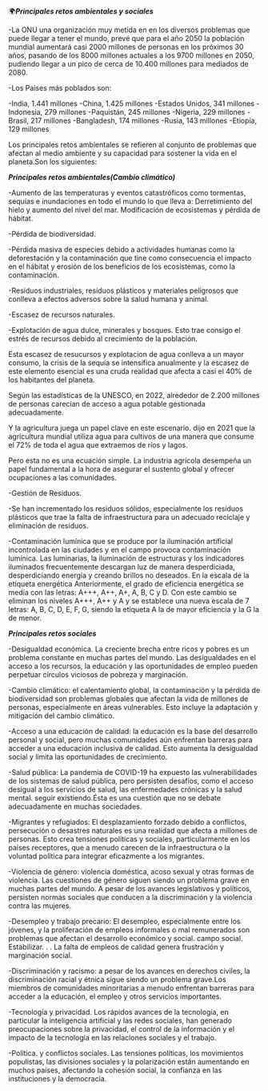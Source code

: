  🌍_**Principales retos ambientales y sociales**_

-La ONU una organización muy metida en en los diversos problemas que puede llegar a tener el mundo, prevé que para el año 2050 la población mundial aumentará casi 2000 millones de personas en los próximos 30 años, pasando de los 8000 millones actuales a los 9700 millones en 2050, pudiendo llegar a un pico de cerca de 10.400 millones para mediados de 2080.

-Los Paises más poblados son: 

-India, 1.441 millones
-China, 1.425 millones
-Estados Unidos, 341 millones
-Indonesia, 279 millones
-Paquistán, 245 millones
-Nigeria, 229 millones
-Brasil, 217 millones
-Bangladesh, 174 millones
-Rusia, 143 millones
-Etiopía, 129 millones

Los principales retos ambientales se refieren al conjunto de problemas que afectan al medio ambiente y su capacidad para sostener la vida en el planeta.Son los siguientes:

_**Principales retos ambientales(Cambio climático)**_

-Aumento de las temperaturas y eventos catastróficos como tormentas, sequías e inundaciones en todo el mundo lo que lleva a:
Derretimiento del hielo y aumento del nivel del mar.
Modificación de ecosistemas y pérdida de hábitat.

-Pérdida de biodiversidad.

-Pérdida masiva de especies debido a actividades humanas como la deforestación y la contaminación que tine como consecuencia el impacto en el hábitat y erosión de los beneficios de los ecosistemas, como la contaminación.

-Residuos industriales, residuos plásticos y materiales peligrosos que conlleva a efectos adversos sobre la salud humana y animal.

-Escasez de recursos naturales.

-Explotación de agua dulce, minerales y bosques. Esto trae consigo el estrés de recursos debido al crecimiento de la población.

Esta escasez de resucursos y explotacion de agua conlleva a un mayor consumo, la crisis de la sequía se intensifica anualmente y la escasez de este elemento esencial es una cruda realidad que afecta a casi el 40% de los habitantes del planeta. 

Según las estadísticas de la UNESCO, en 2022, alrededor de 2.200 millones de personas carecían de acceso a agua potable gestionada adecuadamente.

Y la agricultura juega un papel clave en este escenario. dijo en 2021 que la agricultura mundial utiliza agua para cultivos de una manera que consume el 72% de toda el agua que extraemos de ríos y lagos.

Pero esta no es una ecuación simple. La industria agrícola desempeña un papel fundamental a la hora de asegurar el sustento global y ofrecer ocupaciones a las comunidades.

-Gestión de Residuos.

-Se han incrementado los residuos sólidos, especialmente los residuos plásticos que trae la falta de infraestructura para un adecuado reciclaje y eliminación de residuos.

-Contaminación lumínica que se produce por la iluminación artificial incontrolada en las ciudades y en el campo provoca contaminación lumínica.  Las luminarias, la iluminación de estructuras y los indicadores iluminados frecuentemente descargan luz de manera desperdiciada, desperdiciando energía y creando brillos no deseados.
En la escala de la etiqueta energética Anteriormente, el grado de eficiencia energética se medía con las letras: A+++, A++, A+, A, B, C y D. 
Con este cambio se eliminan los niveles A+++, A++ y A y se establece una nueva escala de 7 letras: A, B, C, D, E, F, G, siendo la etiqueta A la de mayor eficiencia y la G la de menor.

_**Principales retos sociales**_

-Desigualdad económica. La creciente brecha entre ricos y pobres es un problema constante en muchas partes del mundo. Las desigualdades en el acceso a los recursos, la educación y las oportunidades de empleo pueden perpetuar círculos viciosos de pobreza y marginación.

-Cambio climático: el calentamiento global, la contaminación y la pérdida de biodiversidad son problemas globales que afectan la vida de millones de personas, especialmente en áreas vulnerables. Esto incluye la adaptación y mitigación del cambio climático.

-Acceso a una educación de calidad: la educación es la base del desarrollo personal y social, pero muchas comunidades aún enfrentan barreras para acceder a una educación inclusiva de calidad. Esto aumenta la desigualdad social y limita las oportunidades de crecimiento.

-Salud pública: La pandemia de COVID-19 ha expuesto las vulnerabilidades de los sistemas de salud pública, pero persisten desafíos, como el acceso desigual a los servicios de salud, las enfermedades crónicas y la salud mental. seguir existiendo.Ésta es una cuestión que no se debate adecuadamente en muchas sociedades.

-Migrantes y refugiados: El desplazamiento forzado debido a conflictos, persecución o desastres naturales es una realidad que afecta a millones de personas. Esto crea tensiones políticas y sociales, particularmente en los países receptores, que a menudo carecen de la infraestructura o la voluntad política para integrar eficazmente a los migrantes.

-Violencia de género: violencia doméstica, acoso sexual y otras formas de violencia. Las cuestiones de género siguen siendo un problema grave en muchas partes del mundo. A pesar de los avances legislativos y políticos, persisten normas sociales que conducen a la discriminación y la violencia contra las mujeres.

-Desempleo y trabajo precario: El desempleo, especialmente entre los jóvenes, y la proliferación de empleos informales o mal remunerados son problemas que afectan el desarrollo económico y social. campo social. Estabilizar. . . La falta de empleos de calidad genera frustración y marginación social.

-Discriminación y racismo: a pesar de los avances en derechos civiles, la discriminación racial y étnica sigue siendo un problema grave.Los miembros de comunidades minoritarias a menudo enfrentan barreras para acceder a la educación, el empleo y otros servicios importantes.

-Tecnología y privacidad. Los rápidos avances de la tecnología, en particular la inteligencia artificial y las redes sociales, han generado preocupaciones sobre la privacidad, el control de la información y el impacto de la tecnología en las relaciones sociales y el trabajo.

-Política. y conflictos sociales. Las tensiones políticas, los movimientos populistas, las divisiones sociales y la polarización están aumentando en muchos países, afectando la cohesión social, la confianza en las instituciones y la democracia.
